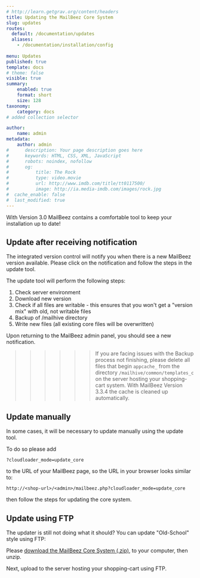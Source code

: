 ```yaml
---
# http://learn.getgrav.org/content/headers
title: Updating the MailBeez Core System
slug: updates
routes:
  default: /documentation/updates
  aliases:
    - /documentation/installation/config
  
menu: Updates
published: true
template: docs
# theme: false
visible: true
summary:
    enabled: true
    format: short
    size: 128
taxonomy:
    category: docs
# added collection selector

author:
    name: admin
metadata:
    author: admin
#      description: Your page description goes here
#      keywords: HTML, CSS, XML, JavaScript
#      robots: noindex, nofollow
#      og:
#          title: The Rock
#          type: video.movie
#          url: http://www.imdb.com/title/tt0117500/
#          image: http://ia.media-imdb.com/images/rock.jpg
#  cache_enable: false
#  last_modified: true
---
```



With Version 3.0 MailBeez contains a comfortable tool to keep your installation up to date!

## Update after receiving notification

The integrated version control will notify you when there is a new MailBeez version available. Please click on the notification and follow the steps in the update tool.

The update tool will perform the following steps:
1. Check server environment
1. Download new version
1. Check if all files are writable - this ensures that you won't get a "version mix" with old, not writable files
1. Backup of /mailhive directory
1. Write new files (all existing core files will be overwritten)

Upon returning to the MailBeez admin panel, you should see a new notification.

>>>>>>If you are facing issues with the Backup process not finishing, please delete all files that begin `appcache_` from the directory `/mailhive/common/templates_c` on the server hosting your shopping-cart system. With MailBeez Version 3.3.4 the cache is cleaned up automatically.


## Update manually

In some cases, it will be necessary to update manually using the update tool.

To do so please add

`?cloudloader_mode=update_core` 

to the URL of your MailBeez page, so the URL in your browser looks similar to:

`http://<shop-url>/<admin>/mailbeez.php?cloudloader_mode=update_core`

then follow the steps for updating the core system.


## Update using FTP

The updater is still not doing what it should? You can update "Old-School" style using FTP:

Please
[download the MailBeez Core System (.zip)](https://apps.mailbeez.com/api/public/v1/core/get), to your computer, then unzip. 

Next, upload to the server hosting your shopping-cart using FTP.
